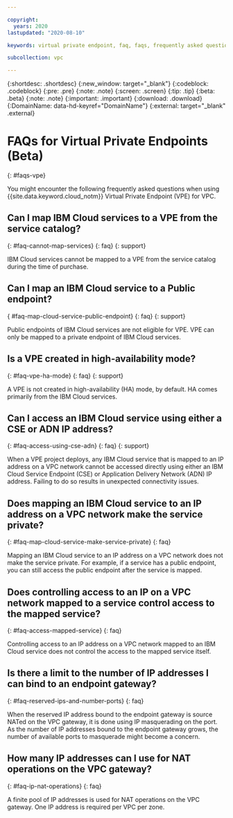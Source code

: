 ```yaml
---

copyright:
  years: 2020
lastupdated: "2020-08-10"

keywords: virtual private endpoint, faq, faqs, frequently asked questions, vpe, endpoint gateway

subcollection: vpc

---
```



{:shortdesc: .shortdesc}
{:new_window: target="_blank"}
{:codeblock: .codeblock}
{:pre: .pre}
{:note: .note}
{:screen: .screen}
{:tip: .tip}
{:beta: .beta}
{:note: .note}
{:important: .important}
{:download: .download}
{:DomainName: data-hd-keyref="DomainName"}
{:external: target="_blank" .external}

# FAQs for Virtual Private Endpoints (Beta)
{: #faqs-vpe}

You might encounter the following frequently asked questions when using {{site.data.keyword.cloud_notm}} Virtual Private Endpoint (VPE) for VPC.

## Can I map IBM Cloud services to a VPE from the service catalog?
{: #faq-cannot-map-services}
{: faq}
{: support}

IBM Cloud services cannot be mapped to a VPE from the service catalog during the time of purchase.

## Can I map an IBM Cloud service to a Public endpoint?
{ #faq-map-cloud-service-public-endpoint}
{: faq}
{: support}

Public endpoints of IBM Cloud services are not eligible for VPE. VPE can only be mapped to a private endpoint of IBM Cloud services.

## Is a VPE created in high-availability mode?
{: #faq-vpe-ha-mode}
{: faq}
{: support}

A VPE is not created in high-availability (HA) mode, by default. HA comes primarily from the IBM Cloud services.

## Can I access an IBM Cloud service using either a CSE or ADN IP address?
{: #faq-access-using-cse-adn}
{: faq}
{: support}

When a VPE project deploys, any IBM Cloud service that is mapped to an IP address on a VPC network cannot be accessed directly using either an IBM Cloud Service Endpoint (CSE) or Application Delivery Network (ADN) IP address. Failing to do so results in unexpected connectivity issues.

## Does mapping an IBM Cloud service to an IP address on a VPC network make the service private?
{: #faq-map-cloud-service-make-service-private}
{: faq}

Mapping an IBM Cloud service to an IP address on a VPC network does not make the service private. For example, if a service has
a public endpoint, you can still access the public endpoint after the service is mapped.

## Does controlling access to an IP on a VPC network mapped to a service control access to the mapped service?
{: #faq-access-mapped-service}
{: faq}

Controlling access to an IP address on a VPC network mapped to an IBM Cloud service does not control the access to the mapped service itself.

## Is there a limit to the number of IP addresses I can bind to an endpoint gateway?
{: #faq-reserved-ips-and-number-ports}
{: faq}

When the reserved IP address bound to the endpoint gateway is source NATed on the VPC gateway, it is done using IP masquerading on the port. As the number of IP addresses bound to the endpoint gateway grows, the number of available ports to masquerade might become a concern.

## How many IP addresses can I use for NAT operations on the VPC gateway?
{: #faq-ip-nat-operations}
{: faq}

A finite pool of IP addresses is used for NAT operations on the VPC gateway. One IP address is required per VPC per zone.  

